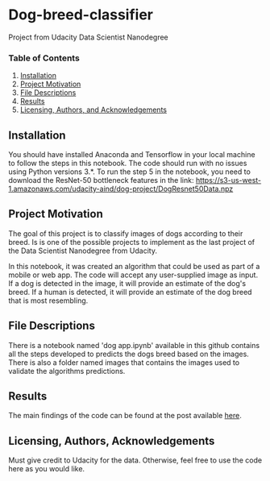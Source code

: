 # Dog-breed-classifier
Project from Udacity Data Scientist Nanodegree

### Table of Contents

1. [Installation](#installation)
2. [Project Motivation](#motivation)
3. [File Descriptions](#files)
4. [Results](#results)
5. [Licensing, Authors, and Acknowledgements](#licensing)

## Installation <a name="installation"></a>
You should have installed Anaconda and Tensorflow in your local machine to follow the steps in this notebook.  The code should run with no issues using Python versions 3.*. To run the step 5 in the notebook, you need to download the ResNet-50 bottleneck features in the link: https://s3-us-west-1.amazonaws.com/udacity-aind/dog-project/DogResnet50Data.npz

## Project Motivation<a name="motivation"></a>
The goal of this project is to classify images of dogs according to their breed. Is is one of the possible projects to implement as the last project of the Data Scientist Nanodegree from Udacity. 

In this notebook, it was created an algorithm that could be used as part of a mobile or web app. The code will accept any user-supplied image as input. If a dog is detected in the image, it will provide an estimate of the dog's breed. If a human is detected, it will provide an estimate of the dog breed that is most resembling. 


## File Descriptions <a name="files"></a>

There is a notebook named 'dog app.ipynb' available in this github contains all the steps developed to predicts the dogs breed based on the images. There is also a folder named images that contains the images used to validate the algorithms predictions.

## Results<a name="results"></a>

The main findings of the code can be found at the post available [here](https://eduardorvduarte.medium.com/using-data-science-to-understand-the-price-gap-of-airbnb-accommodations-in-rio-de-janeiro-33058a86c15f).

## Licensing, Authors, Acknowledgements<a name="licensing"></a>

Must give credit to Udacity for the data.  Otherwise, feel free to use the code here as you would like. 
